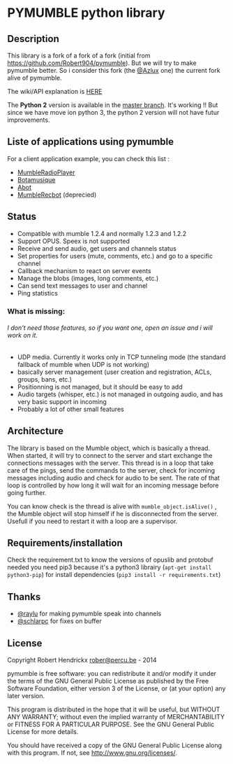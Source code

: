 PYMUMBLE python library
=======================

Description
-----------

This library is a fork of a fork of a fork (initial from https://github.com/Robert904/pymumble). But we will try to make pymumble better. So i consider this fork (the [@Azlux](https://github.com/azlux/pymumble) one) the current fork alive of pymumble.

The wiki/API explanation is [HERE](API.md)

The **Python 2** version is available in the [master branch](https://github.com/azlux/pymumble/tree/master). It's working !! But since we have move ion python 3, the python 2 version will not have futur improvements.

Liste of applications using pymumble
-----
For a client application example, you can check this list :
- [MumbleRadioPlayer](https://github.com/azlux/MumbleRadioPlayer)
- [Botamusique](https://github.com/azlux/botamusique)
- [Abot](https://github.com/ranomier/pymumble-abot)
- [MumbleRecbot](https://github.com/Robert904/mumblerecbot) (deprecied)

Status
------
- Compatible with mumble 1.2.4 and normally 1.2.3 and 1.2.2
- Support OPUS. Speex is not supported
- Receive and send audio, get users and channels status
- Set properties for users (mute, comments, etc.) and go to a specific channel
- Callback mechanism to react on server events
- Manage the blobs (images, long comments, etc.)
- Can send text messages to user and channel
- Ping statistics

### What is missing:
###### I don't need those features, so if you want one, open an issue and i will work on it.
- UDP media.  Currently it works only in TCP tunneling mode (the standard fallback of mumble when UDP is not working)
- basically server management (user creation and registration, ACLs, groups, bans, etc.)
- Positionning is not managed, but it should be easy to add
- Audio targets (whisper, etc.) is not managed in outgoing audio, and has very basic support in incoming
- Probably a lot of other small features

Architecture
------------
The library is based on the Mumble object, which is basically a thread.  When started, it will try
to connect to the server and start exchange the connections messages with the server.
This thread is in a loop that take care of the pings, send the commands to the server,
check for incoming messages including audio and check for audio to be sent.
The rate of that loop is controlled by how long it will wait for an incoming message before going further.

You can know check is the thread is alive with `mumble_object.isAlive()` , the Mumble object will stop himself if he is disconnected from the server.
Usefull if you need to restart it with a loop are a supervisor.

Requirements/installation
-------------------------


Check the requirement.txt to know the versions of opuslib and protobuf needed
you need pip3 because it's a python3 librairy (`apt-get install python3-pip`) for install dependencies (`pip3 install -r requirements.txt`)

Thanks
-----------
- [@raylu](https://github.com/raylu) for making pymumble speak into channels
- [@schlarpc](https://github.com/schlarpc) for fixes on buffer


License
-------
Copyright Robert Hendrickx <rober@percu.be> - 2014

pymumble is free software: you can redistribute it and/or modify
it under the terms of the GNU General Public License as published by
the Free Software Foundation, either version 3 of the License, or
(at your option) any later version.

This program is distributed in the hope that it will be useful,
but WITHOUT ANY WARRANTY; without even the implied warranty of
MERCHANTABILITY or FITNESS FOR A PARTICULAR PURPOSE.  See the
GNU General Public License for more details.

You should have received a copy of the GNU General Public License
along with this program.  If not, see <http://www.gnu.org/licenses/>.
